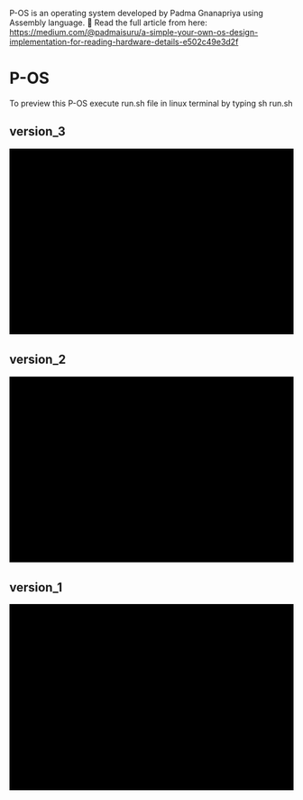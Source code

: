 P-OS is an operating system developed by Padma Gnanapriya using Assembly language.
📄 Read the full article from here: 
https://medium.com/@padmaisuru/a-simple-your-own-os-design-implementation-for-reading-hardware-details-e502c49e3d2f

# P-OS
To preview this P-OS execute run.sh file in linux terminal by typing sh run.sh

## version_3
![Alt Text](https://github.com/PadmaGnanapriya/P-OS/blob/master/version_3/version_3.gif)

## version_2
![Alt Text](https://github.com/PadmaGnanapriya/P-OS/blob/master/version_2/version_2.gif)

## version_1
![Alt Text](https://github.com/PadmaGnanapriya/P-OS/blob/master/version_1/version_1.gif)
